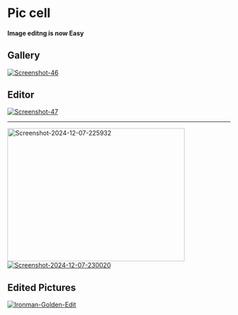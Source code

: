 <!DOCTYPE html>
<html>
<head>
    <link rel="stylesheet" href="style.css">
</head>
<body>
    <div class="poster">
        <h1>Pic cell</h1>
        <h4>Image editng is now Easy</h4>
        <h2>Gallery</h2>
        <a href="https://ibb.co/vqQFqcf"><img src="https://i.ibb.co/zx7MxmC/Screenshot-46.png" alt="Screenshot-46" border="0"></a><br/>
    </div>
    <div class="Editor">
        <h2>Editor</h2>
        <a href="https://ibb.co/LRXcDmd"><img src="https://i.ibb.co/qj3cLKY/Screenshot-47.png" alt="Screenshot-47" border="0"></a></br/>
        <hr>
        <a href="https://imgbb.com/"><img src="https://i.ibb.co/5F6Hmxm/Screenshot-2024-12-07-225932.png" alt="Screenshot-2024-12-07-225932" border="0" width = "400px" height = "300px"></a>
        <a href="https://imgbb.com/"><img src="https://i.ibb.co/WPcnx7c/Screenshot-2024-12-07-230020.png" alt="Screenshot-2024-12-07-230020" border="0"></a><br /><a target='_blank' href='https://imgbb.com/' width = "400px" height = "320px"></a>
    </div>
    <div class = "Edits">
        <h2>Edited Pictures</h2>
        <a href="https://imgbb.com/"><img src="https://i.ibb.co/DrrS0pc/Ironman-Golden-Edit.png" alt="Ironman-Golden-Edit" border="0"></a>
    </div>
</body>
</html>
